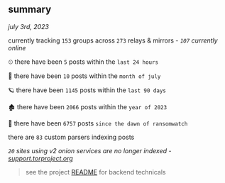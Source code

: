 
## summary
_july 3rd, 2023_

currently tracking `153` groups across `273` relays & mirrors - _`107` currently online_

⏲ there have been `5` posts within the `last 24 hours`

🦈 there have been `10` posts within the `month of july`

🪐 there have been `1145` posts within the `last 90 days`

🏚 there have been `2066` posts within the `year of 2023`

🦕 there have been `6757` posts `since the dawn of ransomwatch`

there are `83` custom parsers indexing posts

_`20` sites using v2 onion services are no longer indexed - [support.torproject.org](https://support.torproject.org/onionservices/v2-deprecation/)_

> see the project [README](https://github.com/joshhighet/ransomwatch#ransomwatch--) for backend technicals
